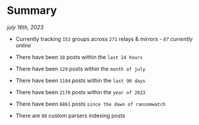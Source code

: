 
# Summary
_july 16th, 2023_

- Currently tracking `153` groups across `271` relays & mirrors - _`87` currently online_

- There have been `10` posts within the `last 24 hours`

- There have been `129` posts within the `month of july`

- There have been `1104` posts within the `last 90 days`

- There have been `2170` posts within the `year of 2023`

- There have been `6861` posts `since the dawn of ransomwatch`

- There are `80` custom parsers indexing posts
